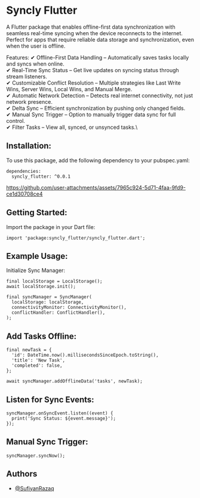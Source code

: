 
# Syncly Flutter

A Flutter package that enables offline-first data synchronization with seamless real-time syncing when the device reconnects to the internet. Perfect for apps that require reliable data storage and synchronization, even when the user is offline.

Features:
✔ Offline-First Data Handling – Automatically saves tasks locally and syncs when online.\
✔ Real-Time Sync Status – Get live updates on syncing status through stream listeners.\
✔ Customizable Conflict Resolution – Multiple strategies like Last Write Wins, Server Wins, Local Wins, and Manual Merge.\
✔ Automatic Network Detection – Detects real internet connectivity, not just network presence.\
✔ Delta Sync – Efficient synchronization by pushing only changed fields.\
✔ Manual Sync Trigger – Option to manually trigger data sync for full control.\
✔ Filter Tasks – View all, synced, or unsynced tasks.\


## Installation:
To use this package, add the following dependency to your pubspec.yaml:
```
dependencies:
  syncly_flutter: ^0.0.1

```

https://github.com/user-attachments/assets/7965c924-5d71-4faa-9fd9-ce1d30708ce4


## Getting Started:
Import the package in your Dart file:

```
import 'package:syncly_flutter/syncly_flutter.dart';

```

## Example Usage:
Initialize Sync Manager:
```
final localStorage = LocalStorage();
await localStorage.init();

final syncManager = SyncManager(
  localStorage: localStorage,
  connectivityMonitor: ConnectivityMonitor(),
  conflictHandler: ConflictHandler(),
);

```

## Add Tasks Offline:
```
final newTask = {
  'id': DateTime.now().millisecondsSinceEpoch.toString(),
  'title': 'New Task',
  'completed': false,
};

await syncManager.addOfflineData('tasks', newTask);

```

## Listen for Sync Events:
```
syncManager.onSyncEvent.listen((event) {
  print('Sync Status: ${event.message}');
});

```

## Manual Sync Trigger:
```
syncManager.syncNow();

```

## Authors

- [@SufiyanRazaq](https://github.com/SufiyanRazaq/syncly_flutter)

